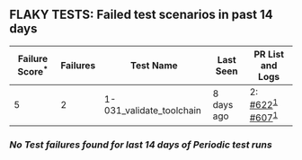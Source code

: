 ## FLAKY TESTS: Failed test scenarios in past 14 days
| Failure Score<sup>*</sup> | Failures | Test Name | Last Seen | PR List and Logs 
|---|---|---|---|---|
| 5 | 2 | 1-031_validate_toolchain  | 8 days ago | 2: [#622](https://github.com/redhat-developer/gitops-operator/pull/622)<sup>[1](https://storage.googleapis.com/origin-ci-test/pr-logs/pull/redhat-developer_gitops-operator/622/pull-ci-redhat-developer-gitops-operator-master-v4.13-kuttl-parallel/1726881505587761152/build-log.txt)</sup> [#607](https://github.com/redhat-developer/gitops-operator/pull/607)<sup>[1](https://storage.googleapis.com/origin-ci-test/pr-logs/pull/redhat-developer_gitops-operator/607/pull-ci-redhat-developer-gitops-operator-master-v4.13-kuttl-parallel/1727954364129087491/build-log.txt)</sup> 

### *No Test failures found for last 14 days of __Periodic__ test runs*
